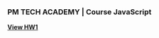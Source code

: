 ### PM TECH ACADEMY | Course JavaScript

**[View HW1](https://itsergeysobolit.github.io/PMTECH/HW1/index.html)**